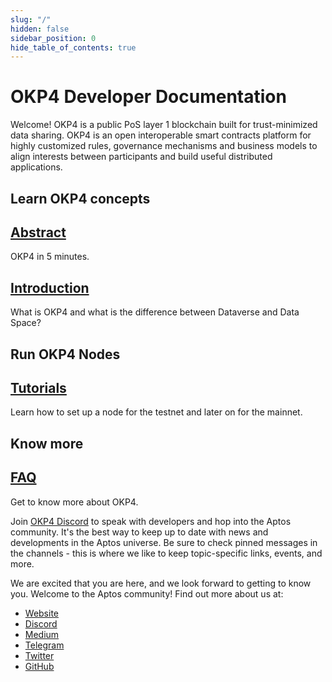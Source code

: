 ```yaml
---
slug: "/"
hidden: false
sidebar_position: 0
hide_table_of_contents: true
---
```


# OKP4 Developer Documentation

Welcome! OKP4 is a public PoS layer 1 blockchain built for trust-minimized data sharing. OKP4 is an open interoperable smart contracts platform for highly customized rules, governance mechanisms and business models to align interests between participants and build useful distributed applications.

## Learn OKP4 concepts

<div class="docs-card-container">
  <div class="row row-cols-1 row-cols-md-3a g-4">
    <div class="col">
      <div class="card card-body h-100 d-flex flex-column">
        <a
          href="whitepaper/abstract/"
          class="card-title card-link stretched-link"
        >
          <h2>Abstract</h2></a
        >
        <p class="card-text">OKP4 in 5 minutes.</p>
      </div>
    </div>
    <div class="col">
      <div class="card card-body h-100 d-flex flex-column">
        <a
          href="whitepaper/introduction/"
          class="card-title card-link stretched-link"
        >
          <h2>Introduction</h2></a
        >
        <p class="card-text">
          What is OKP4 and what is the difference between Dataverse and Data
          Space?
        </p>
      </div>
    </div>
  </div>
</div>

## Run OKP4 Nodes

<div class="docs-card-container">
  <div class="row row-cols-1 row-cols-md-2a g-4">
    <div class="col">
      <div class="card card-body h-100 d-flex flex-column">
        <a
          href="nodes/introduction"
          class="card-title card-link stretched-link"
        >
          <h2>Tutorials</h2></a
        >
        <p class="card-text">
          Learn how to set up a node for the testnet and later on for the
          mainnet.
        </p>
      </div>
    </div>
  </div>
</div>

## Know more

<div class="docs-card-container">
  <div class="row row-cols-1 row-cols-md-2a g-4">
    <div class="col">
      <div class="card card-body h-100 d-flex flex-column">
        <a href="/faq/faq" class="card-title card-link stretched-link">
          <h2>FAQ</h2></a
        >
        <p class="card-text">Get to know more about OKP4.</p>
      </div>
    </div>
  </div>
</div>

Join [OKP4 Discord](https://discord.gg/aptoslabs) to speak with developers and hop into the Aptos community. It's the best way to keep up to date with news and developments in the Aptos universe. Be sure to check pinned messages in the channels - this is where we like to keep topic-specific links, events, and more.

We are excited that you are here, and we look forward to getting to know you. Welcome to the Aptos community! Find out more about us at:

* [Website](https://okp4.network/)
* [Discord](https://discord.gg/okp4)
* [Medium](https://blog.okp4.network/)
* [Telegram](https://t.me/okp4network)
* [Twitter](https://twitter.com/OKP4_Protocol)
* [GitHub](https://github.com/okp4)

</div>
</div>
